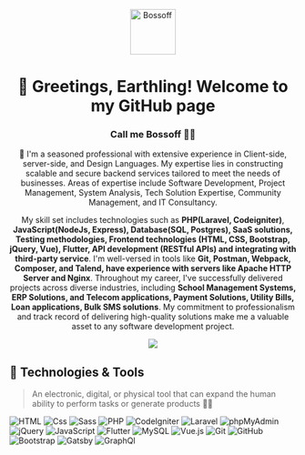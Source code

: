 
<a name="readme-top"></a>

<div align="center">

<img src="https://avatars.githubusercontent.com/u/30760187?v=4" alt="Bossoff" height="80">

<!-- <img src="assets/github-repo-logo.gif" alt="daily.dev animated logo" height="80"> -->

<br>

# 👋 Greetings, Earthling! Welcome to my GitHub page

### Call me Bossoff 🤖💜

💬 I'm a seasoned professional with extensive experience in Client-side, server-side, and Design Languages. My expertise lies in constructing scalable and secure backend services tailored to meet the needs of businesses. Areas of expertise include Software Development, Project Management, System Analysis, Tech Solution Expertise, Community Management, and IT Consultancy.

My skill set includes technologies such as **PHP(Laravel, Codeigniter)**, **JavaScript(NodeJs, Express), Database(SQL, Postgres), SaaS solutions, Testing methodologies, Frontend technologies (HTML, CSS, Bootstrap, jQuery, Vue), Flutter, API development (RESTful APIs) and integrating with third-party service**. I'm well-versed in tools like **Git, Postman, Webpack, Composer, and Talend, have experience with servers like Apache HTTP Server and Nginx**. Throughout my career, I've successfully delivered projects across diverse industries, including **School Management Systems, ERP Solutions, and Telecom applications, Payment Solutions, Utility Bills, Loan applications, Bulk SMS solutions**. My commitment to professionalism and track record of delivering high-quality solutions make me a valuable asset to any software development project.

<be>


![](https://komarev.com/ghpvc/?username=bossoff&label=PROFILE+VIEWS)


</div>


## 🔧 Technologies & Tools

> An electronic, digital, or physical tool that can expand the human ability to perform tasks or generate products 👩‍💻

<p>
 <img alt="HTML" src="https://img.shields.io/badge/HTML-E34F26?logo=html5&logoColor=white&style=for-the-badge" />
 <img alt="Css" src="https://img.shields.io/badge/CSS-1572B6?logo=css3&logoColor=white&style=for-the-badge" />
 <img alt="Sass" src="https://img.shields.io/badge/Sass-CC6699?logo=sass&logoColor=white&style=for-the-badge" />
 <img alt="PHP" src="https://img.shields.io/badge/PHP-777BB4?logo=php&logoColor=white&style=for-the-badge" />
 <img alt="CodeIgniter" src="https://img.shields.io/badge/CodeIgniter-EF4223?logo=codeIgniter&logoColor=white&style=for-the-badge" />
 <img alt="Laravel" src="https://img.shields.io/badge/Laravel-FF2D20?logo=laravel&logoColor=white&style=for-the-badge" />
 <img alt="phpMyAdmin" src="https://img.shields.io/badge/phpMyAdmin-6C78AF?logo=phpmyadmin&logoColor=white&style=for-the-badge" />
 <img alt="jQuery" src="https://img.shields.io/badge/jQuery-0769AD?logo=jquery&logoColor=white&style=for-the-badge" />
 <img alt="JavaScript" src="https://img.shields.io/badge/JavaScript-F7DF1E?logo=javascript&logoColor=white&style=for-the-badge" />
 <img alt="Flutter" src="https://img.shields.io/badge/Flutter-02569B?logo=Flutter&logoColor=white&style=for-the-badge" />
 <img alt="MySQL" src="https://img.shields.io/badge/MySQL-4479A1?logo=mysql&logoColor=white&style=for-the-badge" />
 <img alt="Vue.js" src="https://img.shields.io/badge/Vue.js-4FC08D?logo=Vue.js&logoColor=white&style=for-the-badge" />
 <img alt="Git" src="https://img.shields.io/badge/Git-F05032?logo=Git&logoColor=white&style=for-the-badge" />
 <img alt="GitHub" src="https://img.shields.io/badge/GitHub-181717?logo=GitHub&logoColor=white&style=for-the-badge" />
 <img alt="Bootstrap" src="https://img.shields.io/badge/Bootstrap-7952B3?logo=Bootstrap&logoColor=white&style=for-the-badge" />
 <img alt="Gatsby" src="https://img.shields.io/badge/Gatsby-663399?logo=gatsby&logoColor=white&style=for-the-badge" />
 <img alt="GraphQl" src="https://img.shields.io/badge/GraphQL-E10098?logo=graphql&logoColor=white&style=for-the-badge" />
  <!-- <img alt="C Sharp" src="https://img.shields.io/badge/C%23-239120?logo=c-sharp&logoColor=white&style=for-the-badge" /> -->
  <!-- <img alt="Unity" src="https://img.shields.io/badge/Unity-000000?logo=unity&logoColor=white&style=for-the-badge" /> -->
</p>
